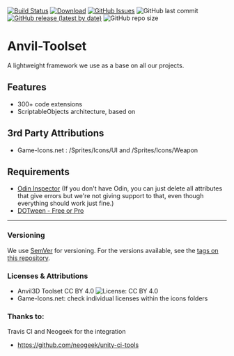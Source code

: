 

[![Build Status](https://travis-ci.org/Anvil3D/Anvil-Toolset.svg?branch=master)](https://travis-ci.org/Anvil3D/Anvil-Toolset) 
[![Download](https://img.shields.io/github/downloads/anvil3d/anvil3d-toolset/total)](https://github.com/Anvil3D/Anvil3D-Toolset/releases) 
[![GitHub Issues](https://img.shields.io/github/issues/anvil3d/anvil3d-toolset)](https://github.com/Anvil3D/Anvil3D-Toolset/issues) 
![GitHub last commit](https://img.shields.io/github/last-commit/anvil3d/anvil3d-toolset) 
[![GitHub release (latest by date)](https://img.shields.io/github/v/release/anvil3d/anvil3d-toolset)](https://github.com/Anvil3D/Anvil3D-Toolset/releases) 
![GitHub repo size](https://img.shields.io/github/repo-size/anvil3d/anvil3d-toolset)

# Anvil-Toolset

A lightweight framework we use as a base on all our projects.

## Features

- 300+ code extensions
- ScriptableObjects architecture, based on 

## 3rd Party Attributions

- Game-Icons.net : /Sprites/Icons/UI and /Sprites/Icons/Weapon

## Requirements

- [Odin Inspector](https://assetstore.unity.com/packages/tools/utilities/odin-inspector-and-serializer-89041) (If you don't have Odin, you can just delete all attributes that give errors but we're not giving support to that, even though everything should work just fine.)
- [DOTween - Free or Pro](https://assetstore.unity.com/packages/tools/animation/dotween-hotween-v2-27676)


---


### Versioning

We use [SemVer](http://semver.org/) for versioning. For the versions available, see the [tags on this repository](https://github.com/Anvil3D/Anvil3D-Toolset/tags). 

### Licenses & Attributions 

- Anvil3D Toolset CC BY 4.0 ![License: CC BY 4.0](https://img.shields.io/github/license/anvil3d/anvil3d-toolset)
- Game-Icons.net: check individual licenses within the icons folders 


### Thanks to:

Travis CI and Neogeek for the integration
- https://github.com/neogeek/unity-ci-tools